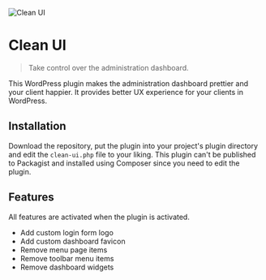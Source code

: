 ![Clean UI](https://user-images.githubusercontent.com/499192/143415951-b01e9498-5f18-44dd-9d4b-51fb2d479a22.png)

# Clean UI

> Take control over the administration dashboard.

This WordPress plugin makes the administration dashboard prettier and your client happier. It provides better UX experience for your clients in WordPress.

## Installation

Download the repository, put the plugin into your project's plugin directory and edit the `clean-ui.php` file to your liking. This plugin can't be published to Packagist and installed using Composer since you need to edit the plugin.

## Features

All features are activated when the plugin is activated.

- Add custom login form logo
- Add custom dashboard favicon 
- Remove menu page items
- Remove toolbar menu items
- Remove dashboard widgets
